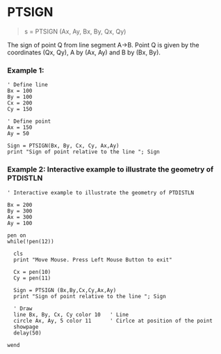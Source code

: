 # PTSIGN

> s = PTSIGN (Ax, Ay, Bx, By, Qx, Qy)

The sign of point Q from line segment A->B. Point Q is given by the coordinates (Qx, Qy), A by (Ax, Ay) and B by (Bx, By).

### Example 1:

```
' Define line
Bx = 100
By = 100
Cx = 200
Cy = 150

' Define point
Ax = 150
Ay = 50

Sign = PTSIGN(Bx, By, Cx, Cy, Ax,Ay) 
print "Sign of point relative to the line "; Sign
```

### Example 2: Interactive example to illustrate the geometry of PTDISTLN

```
' Interactive example to illustrate the geometry of PTDISTLN

Bx = 200
By = 300
Ax = 300
Ay = 100

pen on
while(!pen(12))

  cls
  print "Move Mouse. Press Left Mouse Button to exit"
  
  Cx = pen(10)
  Cy = pen(11)
  
  Sign = PTSIGN (Bx,By,Cx,Cy,Ax,Ay) 
  print "Sign of point relative to the line "; Sign
  
  ' Draw
  line Bx, By, Cx, Cy color 10   ' Line
  circle Ax, Ay, 5 color 11      ' Cirlce at position of the point
  showpage
  delay(50)
  
wend
```
